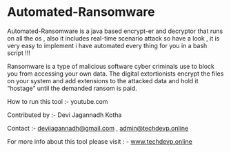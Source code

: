 # Automated-Ransomware
Automated-Ransomware is a java based encrypt-er  and decryptor  that runs on all the os , also it includes real-time scenario attack so have a look , it is very easy to implement i have automated every thing for you in a bash script !!! 



Ransomware is a type of malicious software cyber criminals use to block you from accessing your own data. The digital extortionists encrypt the files on your system and add extensions to the attacked data and hold it “hostage” until the demanded ransom is paid.



How to run this tool :- youtube.com


Contributed by :- Devi Jagannadh Kotha

Contact        :- devijagannadh@gmail.com , admin@techdevp.online 

For more info about this tool please visit : - www.techdevp.online

